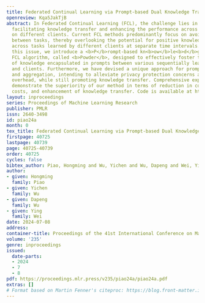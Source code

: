 ```yaml
---
title: Federated Continual Learning via Prompt-based Dual Knowledge Transfer
openreview: Kqa5JakTjB
abstract: In Federated Continual Learning (FCL), the challenge lies in effectively
  facilitating knowledge transfer and enhancing the performance across various tasks
  on different clients. Current FCL methods predominantly focus on avoiding interference
  between tasks, thereby overlooking the potential for positive knowledge transfer
  across tasks learned by different clients at separate time intervals. To address
  this issue, we introduce a <b>P</b>rompt-based kn<b>ow</b>le<b>d</b>ge transf<b>er</b>
  FCL algorithm, called <b>Powder</b>, designed to effectively foster the transfer
  of knowledge encapsulated in prompts between various sequentially learned tasks
  and clients. Furthermore, we have devised a unique approach for prompt generation
  and aggregation, intending to alleviate privacy protection concerns and communication
  overhead, while still promoting knowledge transfer. Comprehensive experimental results
  demonstrate the superiority of our method in terms of reduction in communication
  costs, and enhancement of knowledge transfer. Code is available at https://github.com/piaohongming/Powder.
layout: inproceedings
series: Proceedings of Machine Learning Research
publisher: PMLR
issn: 2640-3498
id: piao24a
month: 0
tex_title: Federated Continual Learning via Prompt-based Dual Knowledge Transfer
firstpage: 40725
lastpage: 40739
page: 40725-40739
order: 40725
cycles: false
bibtex_author: Piao, Hongming and Wu, Yichen and Wu, Dapeng and Wei, Ying
author:
- given: Hongming
  family: Piao
- given: Yichen
  family: Wu
- given: Dapeng
  family: Wu
- given: Ying
  family: Wei
date: 2024-07-08
address:
container-title: Proceedings of the 41st International Conference on Machine Learning
volume: '235'
genre: inproceedings
issued:
  date-parts:
  - 2024
  - 7
  - 8
pdf: https://proceedings.mlr.press/v235/piao24a/piao24a.pdf
extras: []
# Format based on Martin Fenner's citeproc: https://blog.front-matter.io/posts/citeproc-yaml-for-bibliographies/
---
```


